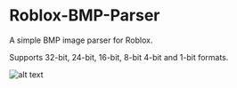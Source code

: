# Roblox-BMP-Parser
A simple BMP image parser for Roblox.

Supports 32-bit, 24-bit, 16-bit, 8-bit 4-bit and 1-bit formats.

![alt text](https://cdn.discordapp.com/attachments/926513738121637948/926520798229962752/preview.png)
